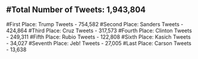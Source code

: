 #Total Number of Tweets: 1,943,804 
---
#First Place: Trump Tweets - 754,582
#Second Place: Sanders Tweets - 424,864
#Third Place: Cruz Tweets - 317,573
#Fourth Place: Clinton Tweets - 249,311
#Fifth Place: Rubio Tweets - 122,808
#Sixth Place: Kasich Tweets - 34,027
#Seventh Place: Jeb! Tweets - 27,005
#Last Place: Carson Tweets - 13,638
